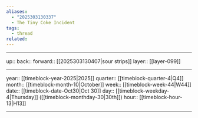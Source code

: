 ```yaml
---
aliases:
  - "2025303130337"
  - The Tiny Coke Incident
tags:
  - thread
related:
---
```




***

up:: 
back:: 
forward:: [[2025303130407|sour strips]]
layer:: [[layer-099]]

***

year:: [[timeblock-year-2025|2025]]
quarter:: [[timeblock-quarter-4|Q4]]
month:: [[timeblock-month-10|October]]
week:: [[timeblock-week-44|W44]]
date:: [[timeblock-date-Oct30|Oct 30]]
day:: [[timeblock-weekday-4|Thursday]] ([[timeblock-monthday-30|30th]])
hour:: [[timeblock-hour-13|H13]]

***
